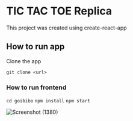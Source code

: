 # TIC TAC TOE Replica

This project was created using create-react-app 

## How to run app

Clone the app

`git clone <url>`


  
  


 
 ### How to run frontend

`cd goibibo`
`npm install`
`npm start`

![Screenshot (1380)](https://user-images.githubusercontent.com/83760178/146538475-2e756dae-fa30-4f34-8c2a-b643deae1356.png)
